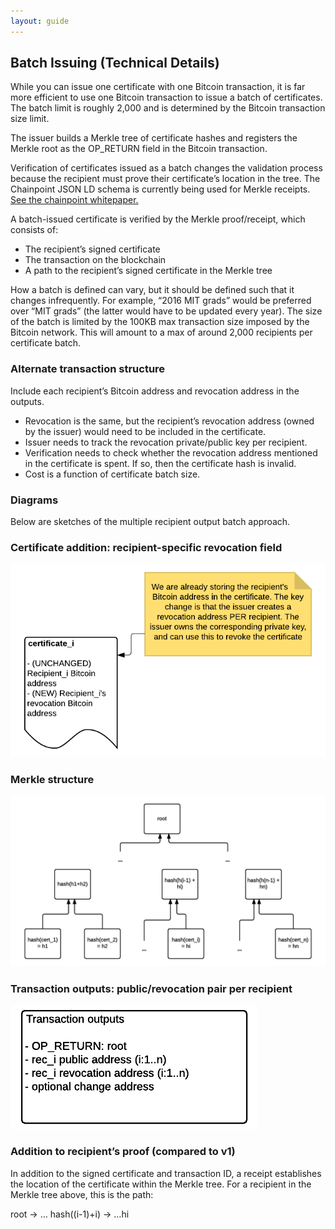 ```yaml
---
layout: guide
---
```


## Batch Issuing (Technical Details)

While you can issue one certificate with one Bitcoin transaction, it is far more efficient to use one Bitcoin transaction to issue a batch of certificates. The batch limit is roughly 2,000 and is determined by the Bitcoin transaction size limit.

The issuer builds a Merkle tree of certificate hashes and registers the Merkle root as the OP_RETURN field in the Bitcoin transaction.

Verification of certificates issued as a batch changes the validation process because the recipient must prove their certificate’s location in the tree. The Chainpoint JSON LD schema is currently being used for Merkle receipts. [See the chainpoint whitepaper.](https://github.com/chainpoint/whitepaper/blob/master/chainpoint_white_paper.pdf)

A batch-issued certificate is verified by the Merkle proof/receipt, which consists of:

*   The recipient’s signed certificate
*   The transaction on the blockchain
*   A path to the recipient’s signed certificate in the Merkle tree

How a batch is defined can vary, but it should be defined such that it changes infrequently. For example, “2016 MIT grads” would be preferred over “MIT grads” (the latter would have to be updated every year). The size of the batch is limited by the 100KB max transaction size imposed by the Bitcoin network. This will amount to a max of around 2,000 recipients per certificate batch.

### Alternate transaction structure

Include each recipient’s Bitcoin address and revocation address in the outputs.

*   Revocation is the same, but the recipient’s revocation address (owned by the issuer) would need to be included in the certificate.
*   Issuer needs to track the revocation private/public key per recipient.
*   Verification needs to check whether the revocation address mentioned in the certificate is spent. If so, then the certificate hash is invalid.
*   Cost is a function of certificate batch size.

### Diagrams

Below are sketches of the multiple recipient output batch approach.

### Certificate addition: recipient-specific revocation field

![](/assets/img/pictures/cert_i.png)

### Merkle structure

![](/assets/img/pictures/merkle.png)

### Transaction outputs: public/revocation pair per recipient

![](/assets/img/pictures/tx_out.png)

### Addition to recipient’s proof (compared to v1)

In addition to the signed certificate and transaction ID, a receipt establishes the location of the certificate within the Merkle tree. For a recipient in the Merkle tree above, this is the path:

root -> … hash((i-1)+i) -> …hi
